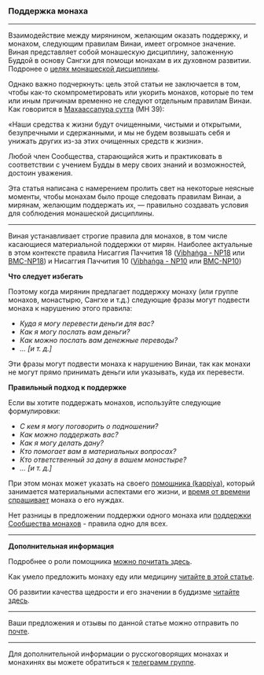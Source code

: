### **Поддержка монаха**

--------------
Взаимодействие между мирянином, желающим оказать поддержку, и монахом, следующим правилам Винаи, имеет огромное значение. Виная представляет собой монашескую дисциплину, заложенную Буддой в основу Сангхи для помощи монахам в их духовном развитии. Подронее о [целях монашеской дисциплины](https://devamitta.github.io/notes/BMC.html). 

Однако важно подчеркнуть: цель этой статьи не заключается в том, чтобы как-то скомпрометировать или укорить монахов, которые по тем или иным причинам временно не следуют отдельным правилам Винаи. Как говорится в [Махаассапура сутта](https://suttacentral.net/mn39/ru/sv?reference=none&highlight=false) (МН 39):

«Наши средства к жизни будут очищенными, чистыми и открытыми, безупречными и сдержанными, и мы не будем возвышать себя и унижать других из-за этих очищенных средств к жизни».

Любой член Сообщества, старающийся жить и практиковать в соответствии с учением Будды в меру своих знаний и возможностей, достоин уважения.

Эта статья написана с намерением пролить свет на некоторые неясные моменты, чтобы монахам было проще следовать правилам Винаи, а мирянам, желающим поддержать их, — правильно создавать условия для соблюдения монашеской дисциплины.

--------------

Виная устанавливает строгие правила для монахов, в том числе касающиеся материальной поддержки от мирян. Наиболее актуальные в этом контексте правила  Нисаггия Паччития 18 ([Vibhaṅga - NP18](https://suttacentral.net/pli-tv-bu-vb-np18/en/brahmali?layout=plain&reference=none&notes=asterisk&highlight=false&script=latin) или [BMC-NP18](https://www.dhammatalks.org/vinaya/bmc/Section0014.html#NP18)) и 
Нисаггия Паччития 10 ([Vibhaṅga - NP10](https://suttacentral.net/pli-tv-bu-vb-np10/en/brahmali?layout=plain&reference=none&notes=asterisk&highlight=false&script=latin) или [BMC-NP10](https://www.dhammatalks.org/vinaya/bmc/Section0013.html#NP10))

**Что следует избегать**

Поэтому когда мирянин предлагает поддержку монаху (или группе монахов, монастырю, Сангхе и т.д.) следующие фразы могут подвести монаха к нарушению этого правила:

- *Куда я могу перевести деньги для вас?*
- *Как я могу послать вам деньги?*
- *Как можно послать вам денежные переводы?*
- *... [и т. д.]*

Эти фразы могут подвести монаха к нарушению Винаи, так как монахи не могут прямо принимать деньги или указывать, куда их перевести.

**Правильный подход к поддержке**

Если вы хотите поддержать монахов, используйте следующие формулировки:

- *С кем я могу поговорить о подношении?*
- *Как можно поддержать вас?*
- *Как я могу делать дану?*
- *Кто помогает вам в материальных вопросах?*
- *Кто ответственный за дану в вашем монастыре?*
- *... [и т. д.]*

При этом монах может указать на своего [помощника (kappiya)](https://devamitta.github.io/notes/kappiya.html), который занимается материальными аспектами его жизни, и [время от времени спрашивает](https://devamitta.github.io/notes/pavarana.html) монаха о его нуждах.

Hет разницы в предложении поддержки одного монаха или [поддержки Сообщества монахов](https://devamitta.github.io/notes/sangha-dana.html) - правила одно для всех.

------------

**Дополнительная информация**

Подробнее о роли помощника [можно почитать здесь](https://devamitta.github.io/notes/kappiya.html).

Как умело предложить монаху еду или медицину [читайте в этой статье](https://devamitta.github.io/notes/food.html).

Об развитии качества щедрости и его значении в буддизме [читайте здесь](https://devamitta.github.io/notes/caga.html).


--------------

Ваши предложения и отзывы по данной статье можно отправить по [почте](mailto:devamitta@sasanarakkha.org).

--------------

Для дополнительной информации о русскоговорящих монахах и монахинях вы можете обратиться к [телеграмм группе](https://t.me/danamake).
